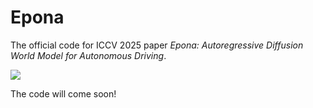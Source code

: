 # Epona
The official code for ICCV 2025 paper *Epona: Autoregressive Diffusion World Model for Autonomous Driving*.

![](./assets/teaser.png)

The code will come soon!